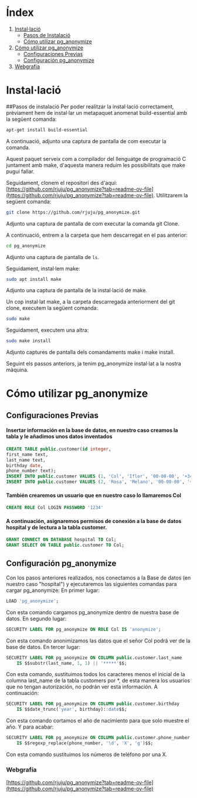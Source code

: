 # Índex

1. [Instal·lació](#instal·lació)
    - [Pasos de Instalació](#pasos-de-instalació)
    - [Cómo utilizar pg_anonymize](#cómo-utilizar-pg_anonymize)
2. [Cómo utilizar pg_anonymize](#cómo-utilizar-pg_anonymize)
    - [Configuraciones Previas](#configuraciones-previas)
    - [Configuración pg_anonymize](#configuración-pg_anonymize)
3. [Webgrafía](#webgrafía)

# Instal·lació
##Pasos de instalació
Per poder realitzar la instal·lació correctament, prèviament hem de instal·lar un metapaquet anomenat build-essential amb la següent comanda:

```bash
apt-get install build-essential
```

A continuació, adjunto una captura de pantalla de com executar la comanda.

Aquest paquet serveix com a compilador del llenguatge de programació C juntament amb make, d'aquesta manera reduim les possibilitats que make pugui fallar.

Seguidament, clonem el repositori des d'aquí: [https://github.com/rjuju/pg_anonymize?tab=readme-ov-file](https://github.com/rjuju/pg_anonymize?tab=readme-ov-file). Utilitzarem la següent comanda:

```bash
git clone https://github.com/rjuju/pg_anonymize.git
```

Adjunto una captura de pantalla de com executar la comanda git Clone.

A continuació, entrem a la carpeta que hem descarregat en el pas anterior:

```bash
cd pg_anonymize
```

Adjunto una captura de pantalla de `ls`.

Seguidament, instal·lem make:

```bash
sudo apt install make
```

Adjunto una captura de pantalla de la instal·lació de make.

Un cop instal·lat make, a la carpeta descarregada anteriorment del git clone, executem la següent comanda:

```bash
sudo make
```

Seguidament, executem una altra:

```bash
sudo make install
```

Adjunto captures de pantalla dels comandaments make i make install.

Seguint els passos anteriors, ja tenim pg_anonymize instal·lat a la nostra màquina.


# Cómo utilizar pg_anonymize
## Configuraciones Previas
#### Insertar información en la base de datos, en nuestro caso creamos la tabla y le añadimos unos datos inventados
```sql
CREATE TABLE public.customer(id integer,
first_name text,
last_name text,
birthday date,
phone_number text);
INSERT INTO public.customer VALUES (1, 'Col', 'Iflor', '00-00-00', '+34 1234 5678');
INSERT INTO public.customer VALUES (2, 'Rosa', 'Melano', '00-00-00', '+34 1234 5678');
```
#### También crearemos un usuario que en nuestro caso lo llamaremos Col
```sql
CREATE ROLE Col LOGIN PASSWORD '1234'
```
#### A continuación, asignaremos permisos de conexión a la base de datos hospital y de lectura a la tabla customer.
```sql
GRANT CONNECT ON DATABASE hospital TO Col;
GRANT SELECT ON TABLE public.customer TO Col;
```
## Configuración pg_anonymize
Con los pasos anteriores realizados, nos conectamos a la Base de datos (en nuestro caso "hospital") y ejecutaremos las siguientes comandas para cargar pg_anonymize:
En primer lugar:
```sql
LOAD 'pg_anonymize';
```
Con esta comando cargamos pg_anonymize dentro de nuestra base de datos.
En segundo lugar:
```sql
SECURITY LABEL FOR pg_anonymize ON ROLE Col IS 'anonymize';
```
Con esta comando anonimizamos las datos que el señor Col podrá ver de la base de datos.
En tercer lugar:
```sql
SECURITY LABEL FOR pg_anonymize ON COLUMN public.customer.last_name
    IS $$substr(last_name, 1, 1) || '*****'$$;
```
Con esta comando, sustituimos todos los caracteres menos el inicial de la columna last_name de la tabla customers por *, de esta manera los usuarios que no tengan autorización, no podrán ver esta información.
A continuación:
```sql
SECURITY LABEL FOR pg_anonymize ON COLUMN public.customer.birthday
    IS $$date_trunc('year', birthday)::date$$;
```
Con esta comando cortamos el año de nacimiento para que solo muestre el año.
Y para acabar:
```sql
SECURITY LABEL FOR pg_anonymize ON COLUMN public.customer.phone_number
    IS $$regexp_replace(phone_number, '\d', 'X', 'g')$$;
```
Con esta comando sustituimos los números de teléfono por una X.
### Webgrafía
[https://github.com/rjuju/pg_anonymize?tab=readme-ov-file](https://github.com/rjuju/pg_anonymize?tab=readme-ov-file)
